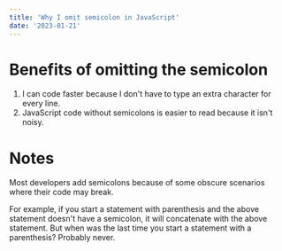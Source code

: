 ```yaml
---
title: 'Why I omit semicolon in JavaScript'
date: '2023-01-21'
---
```


# Benefits of omitting the semicolon

1. I can code faster because I don't have to type an extra character for every line.
2. JavaScript code without semicolons is easier to read because it isn't noisy.

# Notes

Most developers add semicolons because of some obscure scenarios where their code may break.

For example, if you start a statement with parenthesis and the above statement doesn't have a semicolon, it will concatenate with the above statement. But when was the last time you start a statement with a parenthesis? Probably never.
